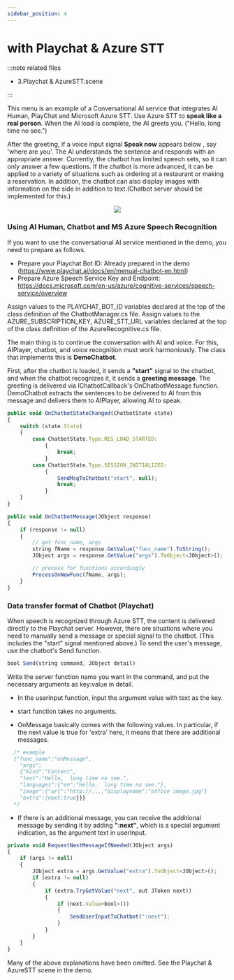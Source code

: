 ```yaml
---
sidebar_position: 4
---
```


# with Playchat & Azure STT

:::note related files

- 3.Playchat & AzureSTT.scene

:::

This menu is an example of a Conversational AI service that integrates AI Human, PlayChat and Microsoft Azure STT. Use Azure STT to **speak like a real person**. When the AI load is complete, the AI greets you. ("Hello, long time no see.") 

After the greeting, if a voice input signal **Speak now** appears below , say 'where are you'. The AI understands the sentence and responds with an appropriate answer. Currently, the chatbot has limited speech sets, so it can only answer a few questions. If the chatbot is more advanced, it can be applied to a variety of situations such as ordering at a restaurant or making a reservation. In addition, the chatbot can also display images with information on the side in addition to text.(Chatbot server should be implemented for this.)

<p align="center">
<img src="/img/aihuman/unity/sampleproject_azurestt.png" style={{zoom: "40%"}} />
</p>

### Using AI Human, Chatbot and MS Azure Speech Recognition

If you want to use the conversational AI service mentioned in the demo, you need to prepare as follows.

- Prepare your Playchat Bot ID: Already prepared in the demo (https://www.playchat.ai/docs/en/menual-chatbot-en.html)
- Prepare Azure Speech Service Key and Endpoint: https://docs.microsoft.com/en-us/azure/cognitive-services/speech-service/overview

Assign values to the PLAYCHAT_BOT_ID variables declared at the top of the class definition of the ChatbotManager.cs file.
Assign values to the AZURE_SUBSCRIPTION_KEY, AZURE_STT_URL variables declared at the top of the class definition of the AzureRecognitive.cs file.

The main thing is to continue the conversation with AI and voice. For this, AIPlayer, chatbot, and voice recognition must work harmoniously. The class that implements this is **DemoChatbot**.

First, after the chatbot is loaded, it sends a **"start"** signal to the chatbot, and when the chatbot recognizes it, it sends a **greeting message**. The greeting is delivered via IChatbotCallback's OnChatbotMessage function. DemoChatbot extracts the sentences to be delivered to AI from this message and delivers them to AIPlayer, allowing AI to speak.

```js
public void OnChatbotStateChanged(ChatbotState state)
{
    switch (state.State)
    {
        case ChatbotState.Type.RES_LOAD_STARTED:
            {                              
                break;
            }               
        case ChatbotState.Type.SESSION_INITIALIZED:
            {                                                  
                SendMsgToChatbot("start", null);
                break;
            }              
    }
}

public void OnChatbotMessage(JObject response)
{       
    if (response != null)
    {
        // get func_name, args
        string fName = response.GetValue("func_name").ToString();
        JObject args = response.GetValue("args").ToObject<JObject>();

        // process for functions accordingly
        ProcessOnNewFunc(fName, args);
    }
}
```

### Data transfer format of Chatbot (Playchat)

When speech is recognized through Azure STT, the content is delivered directly to the Playchat server. However, there are situations where you need to manually send a message or special signal to the chatbot. (This includes the "start" signal mentioned above.) To send the user's message, use the chatbot's Send function.

```js
bool Send(string command, JObject detail)
```

Write the server function name you want in the command, and put the necessary arguments as key:value in detail.


- In the userInput function, input the argument value with text as the key.

- start function takes no arguments.

- OnMessage basically comes with the following values. In particular, if the next value is true for 'extra' here, it means that there are additional messages. 

```js
  /* example
  {"func_name":"onMessage",
  	"args":
   	{"kind":"Content",
    "text":"Hello,  long time no see.",
    "languages":{"en":"Hello,  long time no see."},
    "image":{"url":"http://...,"displayname":"office image.jpg"}
    "extra":{next:true}}}
  */ 
```

- If there is an additional message, you can receive the additional message by sending it by adding **":next"**, which is a special argument indication, as the argument text in userInput.

```js
private void RequestNextMessageIfNeeded(JObject args)
{
    if (args != null)
    {
        JObject extra = args.GetValue("extra").ToObject<JObject>();
        if (extra != null)
        {
            if (extra.TryGetValue("next", out JToken next))
            {
                if (next.Value<bool>())
                {
                    SendUserInputToChatbot(":next");
                }
            }
        }
    }
}
```

Many of the above explanations have been omitted. See the Playchat & AzureSTT scene in the demo.
